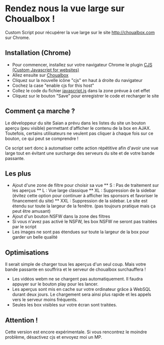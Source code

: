 # Rendez nous la vue large sur Choualbox !

Custom Script pour récupérer la vue large sur le site http://choualbox.com sur Chrome.

## Installation (Chrome)

* Pour commencer, installez sur votre navigateur Chrome le plugin [CJS (Custom Javascript for websites)](https://chrome.google.com/webstore/detail/custom-javascript-for-web/poakhlngfciodnhlhhgnaaelnpjljija)
* Allez ensuite sur [Choualbox](http://choualbox.com)
* Cliquez sur la nouvelle icône "cjs" en haut à droite du navigateur
* Cochez la case "enable cjs for this host"
* Collez le code du fichier [javascript.js](https://raw.githubusercontent.com/nosval/choualbox-vuelarge/master/javascript.js) dans la zone prévue à cet effet
* Cliquez sur le bouton "Save" pour enregistrer le code et recharger le site

## Comment ça marche ?

Le développeur du site Saian a prévu dans les listes du site un bouton aperçu (peu visible) permettant d'afficher le contenu de la box en AJAX. Toutefois, certains utilisateurs ne veulent pas cliquer à chaque fois sur ce bouton, ce qui peut se comprendre !

Ce script sert donc à automatiser cette action répétitive afin d'avoir une vue large tout en évitant une surcharge des serveurs du site et de votre bande passante.

## Les plus

* Ajout d'une zone de filtre pour choisir sa vue
** S : Pas de traitement sur les aperçus
** L : Vue large classique
** XL : Suppression de la sidebar (évitez cette option pour continuer à afficher les sponsors et favoriser le financement du site)
** XXL : Suppression de la sidebar. Le site est étendu sur toute la largeur de la fenêtre. (pas toujours pratique mais ça peut être amusant)
* Ajout d'un bouton NSFW dans la zone des filtres
* Si vous n'avez pas activé le NSFW, les box NSFW ne seront pas traitées par le script
* Les images ne sont pas étendues sur toute la largeur de la box pour garder un belle qualité

## Optimisations

Il serait simple de charger tous les aperçus d'un seul coup. Mais votre bande passante en souffrira et le serveur de choualbox surchauffera ! 

* Les vidéos webm ne se chargent pas automatiquement. Il faudra appuyer sur le bouton play pour les lancer. 
* Les aperçus sont mis en cache sur votre ordinateur grâce à WebSQL durant deux jours. Le chargement sera ainsi plus rapide et les appels vers le serveur moins fréquents.
* Seules les box visibles sur votre écran sont traitées.

## Attention !

Cette version est encore expérimentale. Si vous rencontrez le moindre problème, désactivez cjs et envoyez moi un MP.